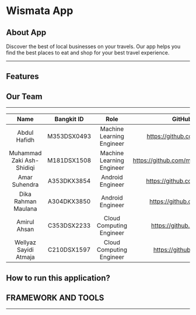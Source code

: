 # Wismata App

## About App

Discover the best of local businesses on your travels. Our app helps you find the best places to eat and shop for your best travel experience.

<hr>

## Features





## Our Team 

<hr>

|            Name           |  Bangkit ID |            Role           |               GitHub Account              |
|:-------------------------:|:-----------:|:-------------------------:|:-----------------------------------------:|
|        Abdul Hafidh       | M353DSX0493 | Machine Learning Engineer |     https://github.com/AbdulHafidh-AI     |
| Muhammad Zaki Ash-Shidiqi | M181DSX1508 | Machine Learning Engineer | https://github.com/muhammadzakiashshidiqi |
|       Amar Suhendra       | A353DKX3854 |      Android Engineer     |      https://github.com/Amar-Suhendra     |
|    Dika Rahman Maulana    | A304DKX3850 |      Android Engineer     |       https://github.com/Dikarahmanm      |
|        Amirul Ahsan       | C353DSX2233 |  Cloud Computing Engineer |       https://github.com/AmirulAhsan      |
| Wellyaz Sayidi Atmaja     | C210DSX1597 | Cloud Computing Engineer  |       https://github.com/wellyazzsa       |


## How to run this application?





## FRAMEWORK AND TOOLS

<hr>




